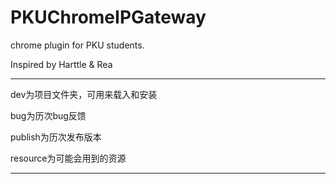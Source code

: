 PKUChromeIPGateway
==================

chrome plugin for PKU students.

Inspired by Harttle & Rea

-----------------

dev为项目文件夹，可用来载入和安装

bug为历次bug反馈

publish为历次发布版本

resource为可能会用到的资源

-------------------
